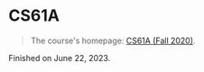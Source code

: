 # CS61A

> The course's homepage: [CS61A (Fall 2020)](https://inst.eecs.berkeley.edu/~cs61a/fa20/).

Finished on June 22, 2023.
